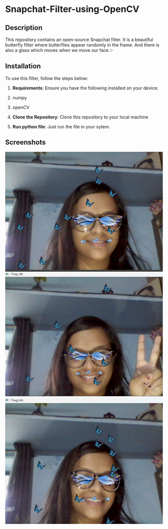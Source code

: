 # Snapchat-Filter-using-OpenCV

## Description

This repository contains an open-source Snapchat filter. It is a beautiful butterfly filter where butterflies appear randomly in the frame. And there is also a glass which moves when we move our face.✨

## Installation

To use this filter, follow the steps below:

1. **Requirements**: Ensure you have the following installed on your device:
1. numpy 
2. openCV

2. **Clone the Repository**: Clone this repository to your local machine

3. **Run python file**: Just run the file in your sytem.

## Screenshots
![Screenshot 1](screenshots/butterfly_filter.png)
![Screenshot 2](screenshots/butterfly_filter2.png)
![Screenshot 3](screenshots/butterfly_filter3.png)

